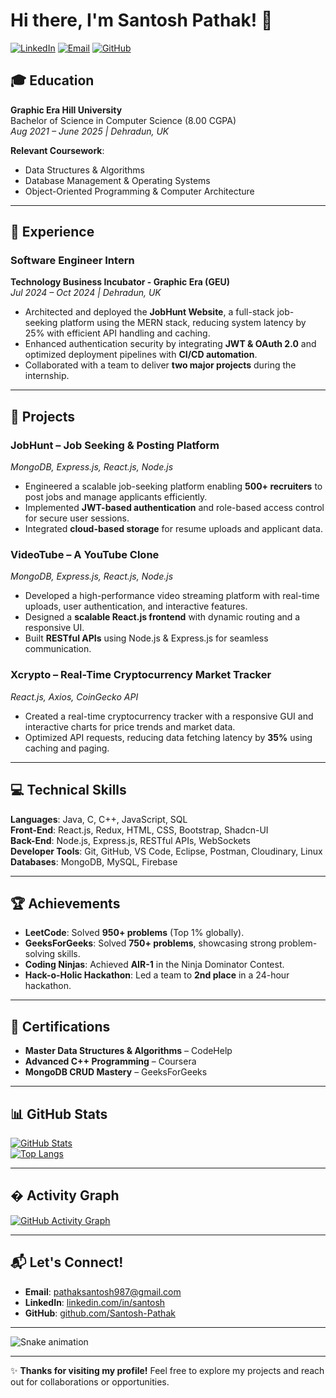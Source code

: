 # Hi there, I'm Santosh Pathak! 👋

[![LinkedIn](https://img.shields.io/badge/LinkedIn-Santosh_Pathak-blue)](https://www.linkedin.com/in/santosh-pathak-68a971214/)
[![Email](https://img.shields.io/badge/Email-pathaksantosh987@gmail.com-red)](mailto:pathaksantosh987@gmail.com)
[![GitHub](https://img.shields.io/badge/GitHub-Santosh_Pathak-green)](https://github.com/Santosh-Pathak)

## 🎓 Education
**Graphic Era Hill University**  
Bachelor of Science in Computer Science (8.00 CGPA)  
*Aug 2021 – June 2025 | Dehradun, UK*  

**Relevant Coursework**:  
- Data Structures & Algorithms  
- Database Management & Operating Systems  
- Object-Oriented Programming & Computer Architecture  

---

## 💼 Experience
### **Software Engineer Intern**  
**Technology Business Incubator - Graphic Era (GEU)**  
*Jul 2024 – Oct 2024 | Dehradun, UK*  
- Architected and deployed the **JobHunt Website**, a full-stack job-seeking platform using the MERN stack, reducing system latency by 25% with efficient API handling and caching.  
- Enhanced authentication security by integrating **JWT & OAuth 2.0** and optimized deployment pipelines with **CI/CD automation**.  
- Collaborated with a team to deliver **two major projects** during the internship.  

---

## 🚀 Projects

### **JobHunt – Job Seeking & Posting Platform**  
*MongoDB, Express.js, React.js, Node.js*  
- Engineered a scalable job-seeking platform enabling **500+ recruiters** to post jobs and manage applicants efficiently.  
- Implemented **JWT-based authentication** and role-based access control for secure user sessions.  
- Integrated **cloud-based storage** for resume uploads and applicant data.  

### **VideoTube – A YouTube Clone**  
*MongoDB, Express.js, React.js, Node.js*  
- Developed a high-performance video streaming platform with real-time uploads, user authentication, and interactive features.  
- Designed a **scalable React.js frontend** with dynamic routing and a responsive UI.  
- Built **RESTful APIs** using Node.js & Express.js for seamless communication.  

### **Xcrypto – Real-Time Cryptocurrency Market Tracker**  
*React.js, Axios, CoinGecko API*  
- Created a real-time cryptocurrency tracker with a responsive GUI and interactive charts for price trends and market data.  
- Optimized API requests, reducing data fetching latency by **35%** using caching and paging.  

---

## 💻 Technical Skills
**Languages**: Java, C, C++, JavaScript, SQL  
**Front-End**: React.js, Redux, HTML, CSS, Bootstrap, Shadcn-UI  
**Back-End**: Node.js, Express.js, RESTful APIs, WebSockets  
**Developer Tools**: Git, GitHub, VS Code, Eclipse, Postman, Cloudinary, Linux  
**Databases**: MongoDB, MySQL, Firebase  

---

## 🏆 Achievements
- **LeetCode**: Solved **950+ problems** (Top 1% globally).  
- **GeeksForGeeks**: Solved **750+ problems**, showcasing strong problem-solving skills.  
- **Coding Ninjas**: Achieved **AIR-1** in the Ninja Dominator Contest.  
- **Hack-o-Holic Hackathon**: Led a team to **2nd place** in a 24-hour hackathon.  

---

## 📜 Certifications
- **Master Data Structures & Algorithms** – CodeHelp  
- **Advanced C++ Programming** – Coursera  
- **MongoDB CRUD Mastery** – GeeksForGeeks  

---

## 📊 GitHub Stats
[![GitHub Stats](https://github-readme-stats.vercel.app/api?username=Santosh-Pathak&show_icons=true&theme=radical)](https://github.com/Santosh-Pathak)  
[![Top Langs](https://github-readme-stats.vercel.app/api/top-langs/?username=Santosh-Pathak&layout=compact&theme=radical)](https://github.com/Santosh-Pathak)  

---
## � Activity Graph
[![GitHub Activity Graph](https://github-readme-activity-graph.vercel.app/graph?username=yourusername&theme=github)](https://github.com/Santosh-Pathak)

---

## 📬 Let's Connect!
- **Email**: [pathaksantosh987@gmail.com](mailto:pathaksantosh987@gmail.com)  
- **LinkedIn**: [linkedin.com/in/santosh](https://linkedin.com/in/santosh)  
- **GitHub**: [github.com/Santosh-Pathak](https://github.com/Santosh-Pathak)  

---

![Snake animation](https://github.com/Santosh-Pathak/Santosh-Pathak/blob/output/github-contribution-grid-snake.svg)

---

✨ **Thanks for visiting my profile!** Feel free to explore my projects and reach out for collaborations or opportunities.  
<!--
**Santosh-Pathak/Santosh-Pathak** is a ✨ _special_ ✨ repository because its `README.md` (this file) appears on your GitHub profile.

Here are some ideas to get you started:

- 🔭 I’m currently working on ...
- 🌱 I’m currently learning ...
- 👯 I’m looking to collaborate on ...
- 🤔 I’m looking for help with ...
- 💬 Ask me about ...
- 📫 How to reach me: ...
- 😄 Pronouns: ...
- ⚡ Fun fact: ...
-->
